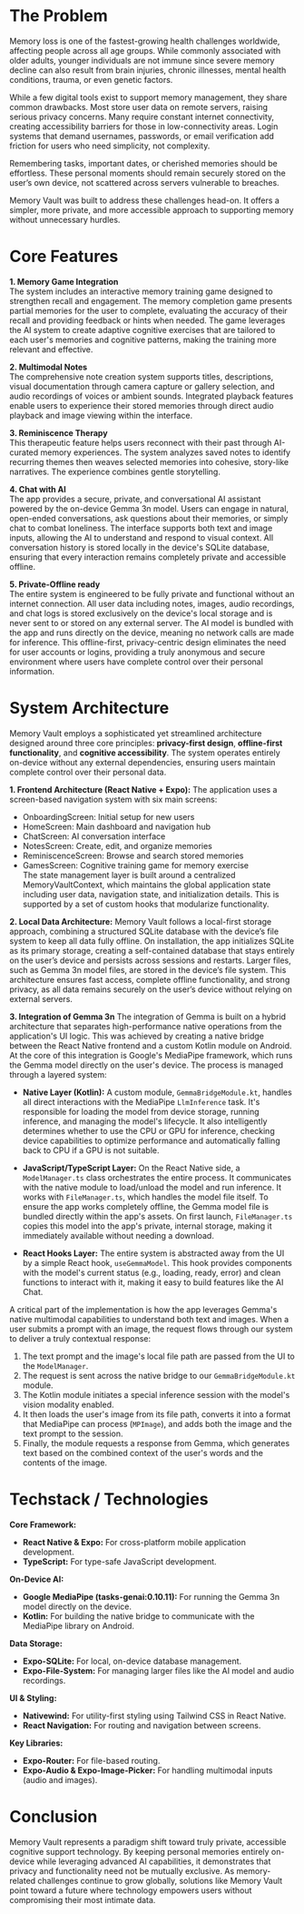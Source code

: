 # The Problem
Memory loss is one of the fastest-growing health challenges worldwide, affecting people across all age groups. While commonly associated with older adults, younger individuals are not immune since severe memory decline can also result from brain injuries, chronic illnesses, mental health conditions, trauma, or even genetic factors.

While a few digital tools exist to support memory management, they share common drawbacks. Most store user data on remote servers, raising serious privacy concerns. Many require constant internet connectivity, creating accessibility barriers for those in low-connectivity areas. Login systems that demand usernames, passwords, or email verification add friction for users who need simplicity, not complexity.

Remembering tasks, important dates, or cherished memories should be effortless. These personal moments should remain securely stored on the user’s own device, not scattered across servers vulnerable to breaches.

Memory Vault was built to address these challenges head-on. It offers a simpler, more private, and more accessible approach to supporting memory without unnecessary hurdles.

# Core Features

**1. Memory Game Integration**  
The system includes an interactive memory training game designed to strengthen recall and engagement. The memory completion game presents partial memories for the user to complete, evaluating the accuracy of their recall and providing feedback or hints when needed. The game leverages the AI system to create adaptive cognitive exercises that are tailored to each user's memories and cognitive patterns, making the training more relevant and effective.

**2. Multimodal Notes**  
The comprehensive note creation system supports titles, descriptions, visual documentation through camera capture or gallery selection, and audio recordings of voices or ambient sounds. Integrated playback features enable users to experience their stored memories through direct audio playback and image viewing within the interface.

**3. Reminiscence Therapy**  
This therapeutic feature helps users reconnect with their past through AI-curated memory experiences. The system analyzes saved notes to identify recurring themes then weaves selected memories into cohesive, story-like narratives. The experience combines gentle storytelling.

**4. Chat with AI**  
The app provides a secure, private, and conversational AI assistant powered by the on-device Gemma 3n model. Users can engage in natural, open-ended conversations, ask questions about their memories, or simply chat to combat loneliness. The interface supports both text and image inputs, allowing the AI to understand and respond to visual context. All conversation history is stored locally in the device's SQLite database, ensuring that every interaction remains completely private and accessible offline.

**5. Private-Offline ready**  
The entire system is engineered to be fully private and functional without an internet connection. All user data including notes, images, audio recordings, and chat logs is stored exclusively on the device's local storage and is never sent to or stored on any external server. The AI model is bundled with the app and runs directly on the device, meaning no network calls are made for inference. This offline-first, privacy-centric design eliminates the need for user accounts or logins, providing a truly anonymous and secure environment where users have complete control over their personal information.


# System Architecture
Memory Vault employs a sophisticated yet streamlined architecture designed around three core principles: **privacy-first design**, **offline-first functionality**, and **cognitive accessibility**. The system operates entirely on-device without any external dependencies, ensuring users maintain complete control over their personal data.

**1. Frontend Architecture (React Native + Expo):** The application uses a screen-based navigation system with six main screens:
   - OnboardingScreen: Initial setup for new users
   - HomeScreen: Main dashboard and navigation hub
   - ChatScreen: AI conversation interface
   - NotesScreen: Create, edit, and organize memories
   - ReminiscenceScreen: Browse and search stored memories
   - GamesScreen: Cognitive training game for memory exercise  
The state management layer is built around a centralized MemoryVaultContext, which maintains the global application state including user data, navigation state, and initialization details. This is supported by a set of custom hooks that modularize functionality.

**2. Local Data Architecture:** Memory Vault follows a local-first storage approach, combining a structured SQLite database with the device’s file system to keep all data fully offline. On installation, the app initializes SQLite as its primary storage, creating a self-contained database that stays entirely on the user’s device and persists across sessions and restarts. Larger files, such as Gemma 3n model files, are stored in the device’s file system. This architecture ensures fast access, complete offline functionality, and strong privacy, as all data remains securely on the user’s device without relying on external servers.

**3. Integration of Gemma 3n**
The integration of Gemma is built on a hybrid architecture that separates high-performance native operations from the application's UI logic. This was achieved by creating a native bridge between the React Native frontend and a custom Kotlin module on Android. At the core of this integration is Google's MediaPipe framework, which runs the Gemma model directly on the user's device. The process is managed through a layered system:

- **Native Layer (Kotlin):** A custom module, `GemmaBridgeModule.kt`, handles all direct interactions with the MediaPipe `LlmInference` task. It's responsible for loading the model from device storage, running inference, and managing the model's lifecycle. It also intelligently determines whether to use the CPU or GPU for inference, checking device capabilities to optimize performance and automatically falling back to CPU if a GPU is not suitable.

- **JavaScript/TypeScript Layer:** On the React Native side, a `ModelManager.ts` class orchestrates the entire process. It communicates with the native module to load/unload the model and run inference. It works with `FileManager.ts`, which handles the model file itself. To ensure the app works completely offline, the Gemma model file is bundled directly within the app's assets. On first launch, `FileManager.ts` copies this model into the app's private, internal storage, making it immediately available without needing a download.

- **React Hooks Layer:** The entire system is abstracted away from the UI by a simple React hook, `useGemmaModel`. This hook provides components with the model's current status (e.g., loading, ready, error) and clean functions to interact with it, making it easy to build features like the AI Chat.

A critical part of the implementation is how the app leverages Gemma's native multimodal capabilities to understand both text and images. When a user submits a prompt with an image, the request flows through our system to deliver a truly contextual response:
1. The text prompt and the image's local file path are passed from the UI to the `ModelManager`.
2. The request is sent across the native bridge to our `GemmaBridgeModule.kt` module.
3. The Kotlin module initiates a special inference session with the model's vision modality enabled.
4. It then loads the user's image from its file path, converts it into a format that MediaPipe can process (`MPImage`), and adds both the image and the text prompt to the session.
5. Finally, the module requests a response from Gemma, which generates text based on the combined context of the user's words and the contents of the image.

# Techstack / Technologies 
**Core Framework:**
- **React Native & Expo:** For cross-platform mobile application development.
- **TypeScript:** For type-safe JavaScript development.

**On-Device AI:**
- **Google MediaPipe (tasks-genai:0.10.11):** For running the Gemma 3n model directly on the device.
- **Kotlin:** For building the native bridge to communicate with the MediaPipe library on Android.

**Data Storage:**
- **Expo-SQLite:** For local, on-device database management.
- **Expo-File-System:** For managing larger files like the AI model and audio recordings.

**UI & Styling:**
- **Nativewind:** For utility-first styling using Tailwind CSS in React Native.
- **React Navigation:** For routing and navigation between screens.

**Key Libraries:**
- **Expo-Router:** For file-based routing.
- **Expo-Audio & Expo-Image-Picker:** For handling multimodal inputs (audio and images).


# Conclusion
Memory Vault represents a paradigm shift toward truly private, accessible cognitive support technology. By keeping personal memories entirely on-device while leveraging advanced AI capabilities, it demonstrates that privacy and functionality need not be mutually exclusive. As memory-related challenges continue to grow globally, solutions like Memory Vault point toward a future where technology empowers users without compromising their most intimate data.
